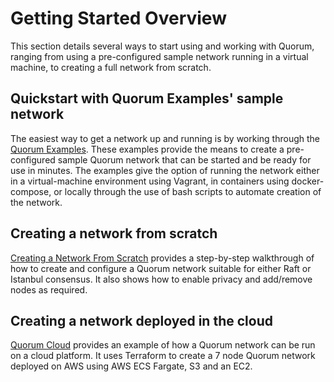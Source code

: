 # Getting Started Overview

This section details several ways to start using and working with Quorum, ranging from using a pre-configured sample network running in a virtual machine, to creating a full network from scratch.

## Quickstart with Quorum Examples' sample network

The easiest way to get a network up and running is by working through the [Quorum Examples](../Quorum-Examples).  These examples provide the means to create a pre-configured sample Quorum network that can be started and be ready for use in minutes.  The examples give the option of running the network either in a virtual-machine environment using Vagrant, in containers using docker-compose, or locally through the use of bash scripts to automate creation of the network.

## Creating a network from scratch

[Creating a Network From Scratch](../Creating-A-Network-From-Scratch) provides a step-by-step walkthrough of how to create and configure a Quorum network suitable for either Raft or Istanbul consensus.  It also shows how to enable privacy and add/remove nodes as required.

## Creating a network deployed in the cloud

[Quorum Cloud](https://github.com/jpmorganchase/quorum-cloud) provides an example of how a Quorum network can be run on a cloud platform.  It uses Terraform to create a 7 node Quorum network deployed on AWS using AWS ECS Fargate, S3 and an EC2.

